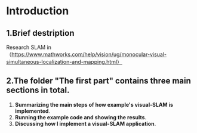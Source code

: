 # Introduction

## 1.Brief destription
Research SLAM in（https://www.mathworks.com/help/vision/ug/monocular-visual-simultaneous-localization-and-mapping.html）

## 2.The folder "The first part" contains three main sections in total.
1. **Summarizing the main steps of how example's visual-SLAM is implemented**.
2. **Running the example code and showing the results**.
3. **Discussing how I implement a visual-SLAM application**.

